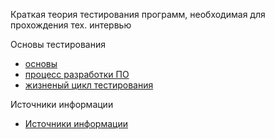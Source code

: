 <meta name="google-site-verification" content="wZ7jFu3GEXok3xG01-8W7Y7kqwt2_2gW21x1BYnjqko" />


Краткая теория тестирования программ, необходимая для прохождения тех. интервью

Основы тестирования
* [основы](basic.md)
* [процесс разработки ПО](software_development_process.md)
* [жизненый цикл тестирования](software_development_process.md)

Источники информации
* [Источники информации](information-sources.md)

